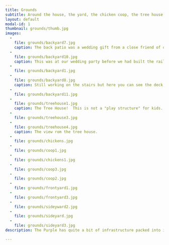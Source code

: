 ```yaml
---
title: Grounds
subtitle: Around the house, the yard, the chicken coop, the tree house, and the patio.
layout: default
modal-id: 1
thumbnail: grounds/thumb.jpg
images:
  -
    file: grounds/backyard7.jpg
    caption: The back patio was a wedding gift from a close friend of ours.  The stone is antique french granite, imported for the Schultz family until they wanted something new.  Ask us for the longer story, it's amazing.
  -
    file: grounds/backyard10.jpg
    caption: This was at our wedding party before we had built the railing and the path around the side of the house.
  -
    file: grounds/backyard1.jpg
  -
    file: grounds/backyard8.jpg
    caption: Still working on the stairs but here you can see the deck, and Wilson the wisteria.  He is currently sleeping.
  -
    file: grounds/backyard11.jpg
  -
    file: grounds/treehouse1.jpg
    caption: The Tree House!  This is not a "play structure" for kids.  This is 18 feet off the ground.  The ladder retracts to deter little ones.  
  -
    file: grounds/treehouse3.jpg
  -
    file: grounds/treehouse4.jpg
    caption: The view rom the tree house.
  -
    file: grounds/chickens.jpg
  -
    file: grounds/coop1.jpg
  -
    file: grounds/chickens1.jpg
  -
    file: grounds/coop3.jpg
  -
    file: grounds/coop2.jpg
  -
    file: grounds/frontyard1.jpg
  -
    file: grounds/frontyard3.jpg
  -
    file: grounds/sideyward2.jpg
  -
    file: grounds/sideyard.jpg
  -
    file: grounds/sideyard3.jpg
description: The Purple has quite a bit of infrastructure packed into its 5000 sf lot. We have a move-in ready chicken coop, nice front porch, vegetable gardens and plenty of mature landscaping. The backyard has a big deck and a lovely antique stone patio. There is a pathway around the house and a storage shed for all of your gardening needs. And even a tree house!

---
```

